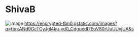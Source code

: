 # ShivaB
![image](https://github.com/Shivabajelan/ShivaB/assets/151003203/1ad9f1ef-7db4-44b6-b41c-485e3d0df670)
https://encrypted-tbn0.gstatic.com/images?q=tbn:ANd9GcTCyJgl4ku-vd0_CdguedI7EuV80rUuUUvjUA&s
